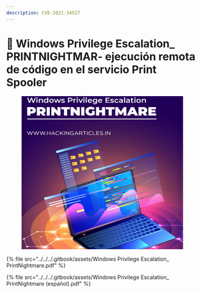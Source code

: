 ```yaml
---
description: CVE-2021-34527
---
```


# 📠 Windows Privilege Escalation\_ PRINTNIGHTMAR- ejecución remota de código en el servicio Print Spooler



<figure><img src="../../../.gitbook/assets/Windows-Privilege-Escalation_-PrintNightmare-pdf.png" alt=""><figcaption></figcaption></figure>



{% file src="../../../.gitbook/assets/Windows Privilege Escalation_ PrintNightmare.pdf" %}



{% file src="../../../.gitbook/assets/Windows Privilege Escalation_ PrintNightmare (español).pdf" %}
